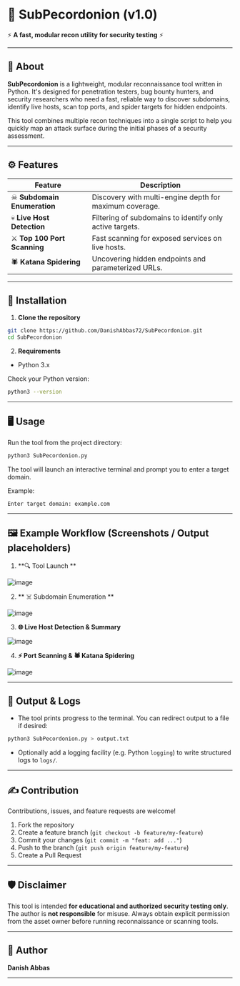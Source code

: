 # 🧅 SubPecordonion (v1.0)

⚡ **A fast, modular recon utility for security testing** ⚡

---

## 🚀 About

**SubPecordonion** is a lightweight, modular reconnaissance tool written in Python. It's designed for penetration testers, bug bounty hunters, and security researchers who need a fast, reliable way to discover subdomains, identify live hosts, scan top ports, and spider targets for hidden endpoints.

This tool combines multiple recon techniques into a single script to help you quickly map an attack surface during the initial phases of a security assessment.

---

## ⚙️ Features

| Feature                     | Description                                              |
| --------------------------- | -------------------------------------------------------- |
| ☠ **Subdomain Enumeration** | Discovery with multi-engine depth for maximum coverage.  |
| 💀 **Live Host Detection**  | Filtering of subdomains to identify only active targets. |
| ⚔ **Top 100 Port Scanning** | Fast scanning for exposed services on live hosts.        |
| 🕷 **Katana Spidering**     | Uncovering hidden endpoints and parameterized URLs.      |

---

## 🔧 Installation

1. **Clone the repository**

```bash
git clone https://github.com/DanishAbbas72/SubPecordonion.git
cd SubPecordonion
```

2. **Requirements**

* Python 3.x

Check your Python version:

```bash
python3 --version
```

---

## 🖥️ Usage

Run the tool from the project directory:

```bash
python3 SubPecordonion.py
```

The tool will launch an interactive terminal and prompt you to enter a target domain.

Example:

```
Enter target domain: example.com
```

---

## 🖼 Example Workflow (Screenshots / Output placeholders)

1. **🔍 Tool Launch **

![image](https://github.com/user-attachments/assets/74743755-f565-483d-a4ef-98c0ab7cc02c)

2. ** ☠️ Subdomain Enumeration **

![image](https://github.com/user-attachments/assets/cee4c4e4-cc75-47b5-af45-4bbc3b2eb4b5)


3. **🌐 Live Host Detection & Summary**

![image](https://github.com/user-attachments/assets/f4b10709-84b8-4648-8062-d7ee1900177e)


4. **⚡ Port Scanning & 🕷 Katana Spidering**

  ![image](https://github.com/user-attachments/assets/60c58dd1-e9aa-4158-976f-6bf13da326c1)

---


## 🧩 Output & Logs

* The tool prints progress to the terminal. You can redirect output to a file if desired:

```bash
python3 SubPecordonion.py > output.txt
```

* Optionally add a logging facility (e.g. Python `logging`) to write structured logs to `logs/`.

---


## ✍️ Contribution

Contributions, issues, and feature requests are welcome!

1. Fork the repository
2. Create a feature branch (`git checkout -b feature/my-feature`)
3. Commit your changes (`git commit -m "feat: add ..."`)
4. Push to the branch (`git push origin feature/my-feature`)
5. Create a Pull Request

---

## 🛡 Disclaimer

This tool is intended **for educational and authorized security testing only**. The author is **not responsible** for misuse. Always obtain explicit permission from the asset owner before running reconnaissance or scanning tools.

---


## 👤 Author

**Danish Abbas**

---

